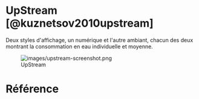 # UpStream [@kuznetsov2010upstream]

Deux styles d'affichage, un numérique et l'autre ambiant, chacun des deux montrant la consommation en eau individuelle et moyenne.

<figure>
<img src="images/upstream-screenshot.png" alt="images/upstream-screenshot.png">
  <figcaption>UpStream</figcaption>
</figure>

# Référence